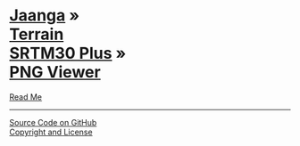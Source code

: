 [Jaanga](../../index.html ) &raquo;<br>[Terrain<br>SRTM30 Plus]( ../index.html ) &raquo;<br>[PNG Viewer]( ./index.html )
===

<p id=rm >
	<a href=JavaScript:displayPage("#readme.md#rm"); >Read Me</a>
</p>


****

[Source Code on GitHub]( https://github.com/jaanga/terrain-srtm-plus/tree/gh-pages/png-viewer/ )  
[Copyright and License]( https://github.com/jaanga/jaanga.github.io/blob/master/jaanga-copyright-and-mit-license.md )